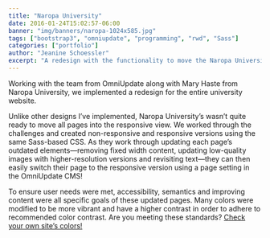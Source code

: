 ```yaml
---
title: "Naropa University"
date: 2016-01-24T15:02:57-06:00
banner: "img/banners/naropa-1024x585.jpg"
tags: ["bootstrap3", "omniupdate", "programming", "rwd", "Sass"]
categories: ["portfolio"]
author: "Jeanine Schoessler"
excerpt: "A redesign with the functionality to move the Naropa University website into a responsive framework."
---
```


Working with the team from OmniUpdate along with Mary Haste from Naropa University, we implemented a redesign for the entire university website.

Unlike other designs I’ve implemented, Naropa University’s wasn’t quite ready to move all pages into the responsive view. We worked through the challenges and created non-responsive and responsive versions using the same Sass-based CSS. As they work through updating each page’s outdated elements—removing fixed width content, updating low-quality images with higher-resolution versions and revisiting text—they can then easily switch their page to the responsive version using a page setting in the OmniUpdate CMS!

To ensure user needs were met, accessibility, semantics and improving content were all specific goals of these updated pages. Many colors were modified to be more vibrant and have a higher contrast in order to adhere to recommended color contrast. Are you meeting these standards? [Check your own site’s colors!](http://snook.ca/technical/colour_contrast/colour.html#fg=33FF33,bg=333333)